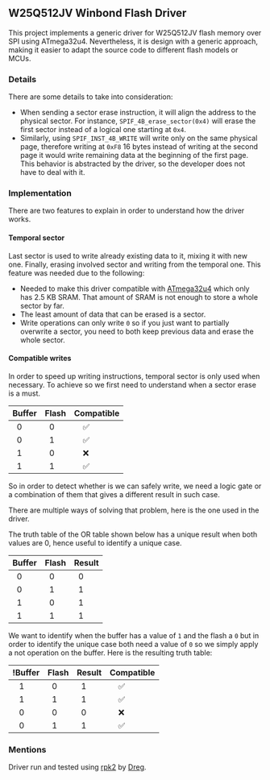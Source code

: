 ## W25Q512JV Winbond Flash Driver

This project implements a generic driver for W25Q512JV flash memory over SPI using ATmega32u4. Nevertheless, it is design with a generic approach, making it easier to adapt the source code to different flash models or MCUs.

### Details

There are some details to take into consideration:
* When sending a sector erase instruction, it will align the address to the physical sector. For instance, `SPIF_4B_erase_sector(0x4)` will erase the first sector instead of a logical one starting at `0x4`.
* Similarly, using `SPIF_INST_4B_WRITE` will write only on the same physical page, therefore writing at `0xF8` 16 bytes instead of writing at the second page it would write remaining data at the beginning of the first page. This behavior is abstracted by the driver, so the developer does not have to deal with it.

### Implementation
There are two features to explain in order to understand how the driver works.

#### Temporal sector

Last sector is used to write already existing data to it, mixing it with new one. Finally, erasing involved sector and writing from the temporal one. This feature was needed due to the following:
* Needed to make this driver compatible with [ATmega32u4](https://www.microchip.com/en-us/product/ATMEGA32U4) which only has 2.5 KB SRAM. That amount of SRAM is not enough to store a whole sector by far.
* The least amount of data that can be erased is a sector.
* Write operations can only write `0` so if you just want to partially overwrite a sector, you need to both keep previous data and erase the whole sector.

#### Compatible writes

In order to speed up writing instructions, temporal sector is only used when necessary. To achieve so we first need to understand when a sector erase is a must.

| Buffer | Flash | Compatible |
|--------|-------|------------|
|   0    |   0   |     ✅    |
|   0    |   1   |     ✅    |
|   1    |   0   |     ❌    |
|   1    |   1   |     ✅    |

So in order to detect whether is we can safely write, we need a logic gate or a combination of them that gives a different result in such case.

There are multiple ways of solving that problem, here is the one used in the driver.

The truth table of the OR table shown below has a unique result when both values are 0, hence useful to identify a unique case.

| Buffer | Flash | Result |
|--------|-------|--------|
|   0    |   0   |   0    |
|   0    |   1   |   1    |
|   1    |   0   |   1    |
|   1    |   1   |   1    |

We want to identify when the buffer has a value of `1` and the flash a `0` but in order to identify the unique case both need a value of `0` so we simply apply a not operation on the buffer. Here is the resulting truth table:

| !Buffer | Flash | Result | Compatible |
|---------|-------|--------|------------|
|    1    |   0   |   1    |     ✅    |
|    1    |   1   |   1    |     ✅    |
|    0    |   0   |   0    |     ❌    |
|    0    |   1   |   1    |     ✅    |

### Mentions

Driver run and tested using [rpk2](https://rootkit.es/rpk2_doc/) by [Dreg](https://twitter.com/therealdreg).
